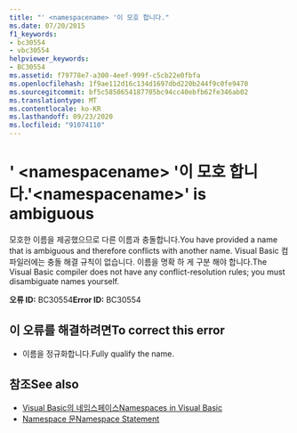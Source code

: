 ```yaml
---
title: "' <namespacename> '이 모호 합니다."
ms.date: 07/20/2015
f1_keywords:
- bc30554
- vbc30554
helpviewer_keywords:
- BC30554
ms.assetid: f79778e7-a300-4eef-999f-c5cb22e0fbfa
ms.openlocfilehash: 1f9ae112d16c134d1697dbd220b244f9c0fe9470
ms.sourcegitcommit: bf5c5850654187705bc94cc40ebfb62fe346ab02
ms.translationtype: MT
ms.contentlocale: ko-KR
ms.lasthandoff: 09/23/2020
ms.locfileid: "91074110"
---
```

# <a name="namespacename-is-ambiguous"></a><span data-ttu-id="d9ed5-102">' \<namespacename> '이 모호 합니다.</span><span class="sxs-lookup"><span data-stu-id="d9ed5-102">'\<namespacename>' is ambiguous</span></span>

<span data-ttu-id="d9ed5-103">모호한 이름을 제공했으므로 다른 이름과 충돌합니다.</span><span class="sxs-lookup"><span data-stu-id="d9ed5-103">You have provided a name that is ambiguous and therefore conflicts with another name.</span></span> <span data-ttu-id="d9ed5-104">Visual Basic 컴파일러에는 충돌 해결 규칙이 없습니다. 이름을 명확 하 게 구분 해야 합니다.</span><span class="sxs-lookup"><span data-stu-id="d9ed5-104">The Visual Basic compiler does not have any conflict-resolution rules; you must disambiguate names yourself.</span></span>  
  
 <span data-ttu-id="d9ed5-105">**오류 ID:** BC30554</span><span class="sxs-lookup"><span data-stu-id="d9ed5-105">**Error ID:** BC30554</span></span>  
  
## <a name="to-correct-this-error"></a><span data-ttu-id="d9ed5-106">이 오류를 해결하려면</span><span class="sxs-lookup"><span data-stu-id="d9ed5-106">To correct this error</span></span>  
  
- <span data-ttu-id="d9ed5-107">이름을 정규화합니다.</span><span class="sxs-lookup"><span data-stu-id="d9ed5-107">Fully qualify the name.</span></span>  
  
## <a name="see-also"></a><span data-ttu-id="d9ed5-108">참조</span><span class="sxs-lookup"><span data-stu-id="d9ed5-108">See also</span></span>

- [<span data-ttu-id="d9ed5-109">Visual Basic의 네임스페이스</span><span class="sxs-lookup"><span data-stu-id="d9ed5-109">Namespaces in Visual Basic</span></span>](../programming-guide/program-structure/namespaces.md)
- [<span data-ttu-id="d9ed5-110">Namespace 문</span><span class="sxs-lookup"><span data-stu-id="d9ed5-110">Namespace Statement</span></span>](../language-reference/statements/namespace-statement.md)
